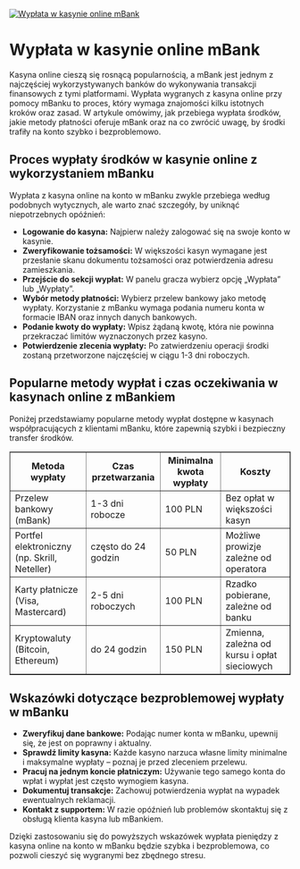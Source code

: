 [![Wypłata w kasynie online mBank](https://123-caf.pages.dev/gitsignup.png)](https://vrmoo.ru/Bt82HjjY)

<h1>Wypłata w kasynie online mBank</h1> <p>Kasyna online cieszą się rosnącą popularnością, a mBank jest jednym z najczęściej wykorzystywanych banków do wykonywania transakcji finansowych z tymi platformami. Wypłata wygranych z kasyna online przy pomocy mBanku to proces, który wymaga znajomości kilku istotnych kroków oraz zasad. W artykule omówimy, jak przebiega wypłata środków, jakie metody płatności oferuje mBank oraz na co zwrócić uwagę, by środki trafiły na konto szybko i bezproblemowo.</p>  <h2>Proces wypłaty środków w kasynie online z wykorzystaniem mBanku</h2> <p>Wypłata z kasyna online na konto w mBanku zwykle przebiega według podobnych wytycznych, ale warto znać szczegóły, by uniknąć niepotrzebnych opóźnień:</p> <ul>   <li><strong>Logowanie do kasyna:</strong> Najpierw należy zalogować się na swoje konto w kasynie.</li>   <li><strong>Zweryfikowanie tożsamości:</strong> W większości kasyn wymagane jest przesłanie skanu dokumentu tożsamości oraz potwierdzenia adresu zamieszkania.</li>   <li><strong>Przejście do sekcji wypłat:</strong> W panelu gracza wybierz opcję „Wypłata” lub „Wypłaty”.</li>   <li><strong>Wybór metody płatności:</strong> Wybierz przelew bankowy jako metodę wypłaty. Korzystanie z mBanku wymaga podania numeru konta w formacie IBAN oraz innych danych bankowych.</li>   <li><strong>Podanie kwoty do wypłaty:</strong> Wpisz żądaną kwotę, która nie powinna przekraczać limitów wyznaczonych przez kasyno.</li>   <li><strong>Potwierdzenie zlecenia wypłaty:</strong> Po zatwierdzeniu operacji środki zostaną przetworzone najczęściej w ciągu 1-3 dni roboczych.</li> </ul>  <h2>Popularne metody wypłat i czas oczekiwania w kasynach online z mBankiem</h2> <p>Poniżej przedstawiamy popularne metody wypłat dostępne w kasynach współpracujących z klientami mBanku, które zapewnią szybki i bezpieczny transfer środków.</p>  <table border="1" cellpadding="10" cellspacing="0" style="border-collapse: collapse; width: 100%;">   <thead>     <tr>       <th>Metoda wypłaty</th>       <th>Czas przetwarzania</th>       <th>Minimalna kwota wypłaty</th>       <th>Koszty</th>     </tr>   </thead>   <tbody>     <tr>       <td>Przelew bankowy (mBank)</td>       <td>1-3 dni robocze</td>       <td>100 PLN</td>       <td>Bez opłat w większości kasyn</td>     </tr>     <tr>       <td>Portfel elektroniczny (np. Skrill, Neteller)</td>       <td>często do 24 godzin</td>       <td>50 PLN</td>       <td>Możliwe prowizje zależne od operatora</td>     </tr>     <tr>       <td>Karty płatnicze (Visa, Mastercard)</td>       <td>2-5 dni roboczych</td>       <td>100 PLN</td>       <td>Rzadko pobierane, zależne od banku</td>     </tr>     <tr>       <td>Kryptowaluty (Bitcoin, Ethereum)</td>       <td>do 24 godzin</td>       <td>150 PLN</td>       <td>Zmienna, zależna od kursu i opłat sieciowych</td>     </tr>   </tbody> </table>  <h2>Wskazówki dotyczące bezproblemowej wypłaty w mBanku</h2> <ul>   <li><strong>Zweryfikuj dane bankowe:</strong> Podając numer konta w mBanku, upewnij się, że jest on poprawny i aktualny.</li>   <li><strong>Sprawdź limity kasyna:</strong> Każde kasyno narzuca własne limity minimalne i maksymalne wypłaty – poznaj je przed zleceniem przelewu.</li>   <li><strong>Pracuj na jednym koncie płatniczym:</strong> Używanie tego samego konta do wpłat i wypłat jest często wymogiem kasyna.</li>   <li><strong>Dokumentuj transakcje:</strong> Zachowuj potwierdzenia wypłat na wypadek ewentualnych reklamacji.</li>   <li><strong>Kontakt z supportem:</strong> W razie opóźnień lub problemów skontaktuj się z obsługą klienta kasyna lub mBankiem.</li> </ul>  <p>Dzięki zastosowaniu się do powyższych wskazówek wypłata pieniędzy z kasyna online na konto w mBanku będzie szybka i bezproblemowa, co pozwoli cieszyć się wygranymi bez zbędnego stresu.</p>